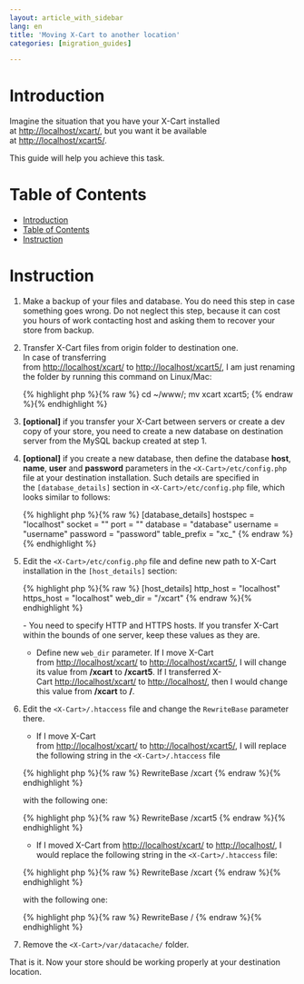 ```yaml
---
layout: article_with_sidebar
lang: en
title: 'Moving X-Cart to another location'
categories: [migration_guides]

---
```




# Introduction

Imagine the situation that you have your X-Cart installed at [http://localhost/xcart/,](http://localhost/xcart/,) but you want it be available at [http://localhost/xcart5/](http://localhost/xcart/,).

This guide will help you achieve this task.

# Table of Contents

*   [Introduction](#introduction)
*   [Table of Contents](#table-of-contents)
*   [Instruction](#instruction)

# Instruction

1.  Make a backup of your files and database. You do need this step in case something goes wrong. Do not neglect this step, because it can cost you hours of work contacting host and asking them to recover your store from backup.
2.  Transfer X-Cart files from origin folder to destination one.  
    In case of transferring from [http://localhost/xcart/](http://localhost/xcart/,) to [http://localhost/xcart5/](http://localhost/xcart/,), I am just renaming the folder by running this command on Linux/Mac: 

    {% highlight php %}{% raw %}
    cd ~/www/;
    mv xcart xcart5;
    {% endraw %}{% endhighlight %}
3.  **[optional]** if you transfer your X-Cart between servers or create a dev copy of your store, you need to create a new database on destination server from the MySQL backup created at step 1.
4.  **[optional]** if you create a new database, then define the database **host**, **name**, **user** and **password** parameters in the `<X-Cart>/etc/config.php` file at your destination installation. Such details are specified in the `[database_details]` section in `<X-Cart>/etc/config.php` file, which looks similar to follows: 

    {% highlight php %}{% raw %}
    [database_details]
    hostspec = "localhost"
    socket   = ""
    port     = ""
    database = "database"
    username = "username"
    password = "password"
    table_prefix = "xc_"
    {% endraw %}{% endhighlight %}
5.  Edit the `<X-Cart>/etc/config.php` file and define new path to X-Cart installation in the `[host_details]` section: 

    {% highlight php %}{% raw %}
    [host_details]
    http_host = "localhost"
    https_host = "localhost"
    web_dir = "/xcart"
    {% endraw %}{% endhighlight %}

    - You need to specify HTTP and HTTPS hosts. If you transfer X-Cart within the bounds of one server, keep these values as they are.  
    - Define new `web_dir` parameter. If I move X-Cart from [http://localhost/xcart/](http://localhost/xcart/,) to [http://localhost/xcart5/](http://localhost/xcart/,), I will change its value from **/xcart** to **/xcart5**. If I transferred X-Cart [http://localhost/xcart/](http://localhost/xcart/,) to [http://localhost/](http://localhost/xcart/,), then I would change this value from **/xcart** to **/**.

6.  Edit the `<X-Cart>/.htaccess` file and change the `RewriteBase` parameter there.  
    - If I move X-Cart from [http://localhost/xcart/](http://localhost/xcart/,) to [http://localhost/xcart5/](http://localhost/xcart/,), I will replace the following string in the `<X-Cart>/.htaccess` file 

    {% highlight php %}{% raw %}
    RewriteBase /xcart
    {% endraw %}{% endhighlight %}

    with the following one: 

    {% highlight php %}{% raw %}
    RewriteBase /xcart5
    {% endraw %}{% endhighlight %}

    - If I moved X-Cart from [http://localhost/xcart/](http://localhost/xcart/,) to [http://localhost/](http://localhost/xcart/,), I would replace the following string in the `<X-Cart>/.htaccess` file: 

    {% highlight php %}{% raw %}
    RewriteBase /xcart
    {% endraw %}{% endhighlight %}

    with the following one: 

    {% highlight php %}{% raw %}
    RewriteBase /
    {% endraw %}{% endhighlight %}
7.  Remove the `<X-Cart>/var/datacache/` folder.

That is it. Now your store should be working properly at your destination location.